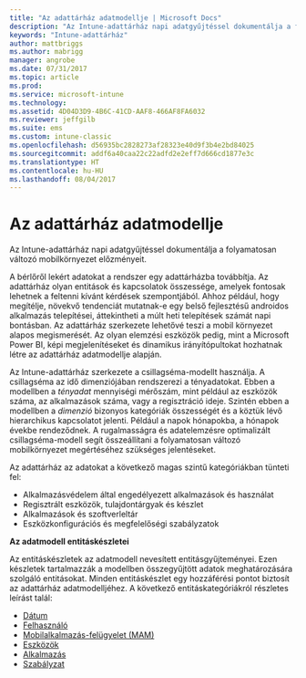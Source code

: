 ```yaml
---
title: "Az adattárház adatmodellje | Microsoft Docs"
description: "Az Intune-adattárház napi adatgyűjtéssel dokumentálja a folyamatosan változó mobilkörnyezet előzményeit."
keywords: "Intune-adattárház"
author: mattbriggs
ms.author: mabrigg
manager: angrobe
ms.date: 07/31/2017
ms.topic: article
ms.prod: 
ms.service: microsoft-intune
ms.technology: 
ms.assetid: 4D04D3D9-4B6C-41CD-AAF8-466AF8FA6032
ms.reviewer: jeffgilb
ms.suite: ems
ms.custom: intune-classic
ms.openlocfilehash: d56935bc2828273af28323e40d9f3b4e2bd84025
ms.sourcegitcommit: addf6a40caa22c22adfd2e2eff7d666cd1877e3c
ms.translationtype: HT
ms.contentlocale: hu-HU
ms.lasthandoff: 08/04/2017
---
```

# <a name="data-warehouse-data-model"></a>Az adattárház adatmodellje

Az Intune-adattárház napi adatgyűjtéssel dokumentálja a folyamatosan változó mobilkörnyezet előzményeit.

A bérlőről lekért adatokat a rendszer egy adattárházba továbbítja. Az adattárház olyan entitások és kapcsolatok összessége, amelyek fontosak lehetnek a feltenni kívánt kérdések szempontjából. Ahhoz például, hogy megítélje, növekvő tendenciát mutatnak-e egy belső fejlesztésű androidos alkalmazás telepítései, áttekintheti a múlt heti telepítések számát napi bontásban. Az adattárház szerkezete lehetővé teszi a mobil környezet alapos megismerését. Az olyan elemzési eszközök pedig, mint a Microsoft Power BI, képi megjelenítéseket és dinamikus irányítópultokat hozhatnak létre az adattárház adatmodellje alapján.

Az Intune-adattárház szerkezete a csillagséma-modellt használja. A csillagséma az idő dimenziójában rendszerezi a tényadatokat. Ebben a modellben a *tényadat* mennyiségi mérőszám, mint például az eszközök száma, az alkalmazások száma, vagy a regisztráció ideje. Szintén ebben a modellben a *dimenzió* bizonyos kategóriák összességét és a köztük lévő hierarchikus kapcsolatot jelenti. Például a napok hónapokba, a hónapok évekbe rendeződnek. A rugalmasságra és adatelemzésre optimalizált csillagséma-modell segít összeállítani a folyamatosan változó mobilkörnyezet megértéséhez szükséges jelentéseket.

Az adattárház az adatokat a következő magas szintű kategóriákban tünteti fel:
  -  Alkalmazásvédelem által engedélyezett alkalmazások és használat
  -  Regisztrált eszközök, tulajdontárgyak és készlet
  -  Alkalmazások és szoftverleltár
  -  Eszközkonfigurációs és megfelelőségi szabályzatok

**Az adatmodell entitáskészletei**

Az entitáskészletek az adatmodell nevesített entitásgyűjteményei. Ezen készletek tartalmazzák a modellben összegyűjtött adatok meghatározására szolgáló entitásokat. Minden entitáskészlet egy hozzáférési pontot biztosít az adattárház adatmodelljéhez. A következő entitáskategóriákról részletes leírást talál:

  -  [Dátum](reports-ref-date.md)
  -  [Felhasználó](reports-ref-user.md)
  -  [Mobilalkalmazás-felügyelet (MAM)](reports-ref-mobile-app-management.md)
  -  [Eszközök](reports-ref-devices.md)
  -  [Alkalmazás](reports-ref-application.md)
  -  [Szabályzat](reports-ref-policy.md)

<!-- ## Data Model relationships

For more information on the relationships in the data model, see [Relationships of Entities](). -->